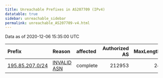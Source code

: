```yaml
---
title: Unreachable Prefixes in AS207709 (IPv4)
datatable: true
sidebar: unreachable_sidebar
permalink: unreachable_AS207709-v4.html
---
```


Data as of 2020-12-06 15:35:00 UTC


<div class="datatable-begin"></div>

| Prefix                                                   | Reason                                                                                                  | affected   |   Authorized AS |   MaxLength | Anchor                                         |   unreachable /24s |
|:---------------------------------------------------------|:--------------------------------------------------------------------------------------------------------|:-----------|----------------:|------------:|:-----------------------------------------------|-------------------:|
| [195.85.207.0/24](https://stat.ripe.net/195.85.207.0/24) | [INVALID ASN](https://rpki-validator.ripe.net/announcement-preview?asn=AS207709&prefix=195.85.207.0/24) | complete   |          212953 |          24 | [RIPE](unreachable_RIPE_NCC_RPKI_Root-v4.html) |                  1 |

<div class="datatable-end"></div>